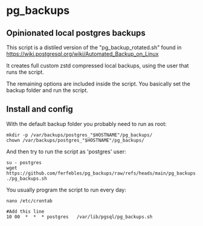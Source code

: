 # pg_backups
## Opinionated local postgres backups

This script is a distiled version of the "pg_backup_rotated.sh" found in https://wiki.postgresql.org/wiki/Automated_Backup_on_Linux

It creates full custom zstd compressed local backups, using the user that runs the script.

The remaining options are included inside the script. You basically set the backup folder and run the script.

## Install and config
With the default backup folder you probably need to run as root:
```
mkdir -p /var/backups/postgres_"$HOSTNAME"/pg_backups/
chown /var/backups/postgres_"$HOSTNAME"/pg_backups/
```

And then try to run the script as 'postgres' user:
```
su - postgres
wget https://github.com/ferfebles/pg_backups/raw/refs/heads/main/pg_backups.sh
./pg_backups.sh
```

You usually program the script to run every day:
```
nano /etc/crontab

#Add this line
10 00  *  *  * postgres   /var/lib/pgsql/pg_backups.sh
```
